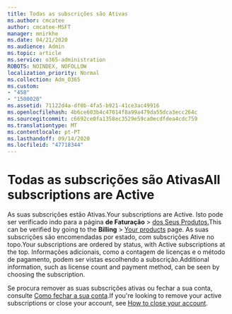 ```yaml
---
title: Todas as subscrições são Ativas
ms.author: cmcatee
author: cmcatee-MSFT
manager: mnirkhe
ms.date: 04/21/2020
ms.audience: Admin
ms.topic: article
ms.service: o365-administration
ROBOTS: NOINDEX, NOFOLLOW
localization_priority: Normal
ms.collection: Adm_O365
ms.custom:
- "458"
- "1500020"
ms.assetid: 71122d4a-df0b-4fa5-b921-41ce3ac49916
ms.openlocfilehash: 4b6ce603b4c47014f8a99a479da55dca3ecc264c
ms.sourcegitcommit: c6692ce0fa1358ec3529e59ca0ecdfdea4cdc759
ms.translationtype: MT
ms.contentlocale: pt-PT
ms.lasthandoff: 09/14/2020
ms.locfileid: "47718344"
---
```

# <a name="all-subscriptions-are-active"></a><span data-ttu-id="59f84-102">Todas as subscrições são Ativas</span><span class="sxs-lookup"><span data-stu-id="59f84-102">All subscriptions are Active</span></span>

<span data-ttu-id="59f84-103">As suas subscrições estão Ativas.</span><span class="sxs-lookup"><span data-stu-id="59f84-103">Your subscriptions are Active.</span></span> <span data-ttu-id="59f84-104">Isto pode ser verificado indo para a página **de Faturação** \> [dos Seus Produtos.](https://go.microsoft.com/fwlink/p/?linkid=842054)</span><span class="sxs-lookup"><span data-stu-id="59f84-104">This can be verified by going to the **Billing** \> [Your products](https://go.microsoft.com/fwlink/p/?linkid=842054) page.</span></span> <span data-ttu-id="59f84-105">As suas subscrições são encomendadas por estado, com subscrições Ative no topo.</span><span class="sxs-lookup"><span data-stu-id="59f84-105">Your subscriptions are ordered by status, with Active subscriptions at the top.</span></span> <span data-ttu-id="59f84-106">Informações adicionais, como a contagem de licenças e o método de pagamento, podem ser vistas escolhendo a subscrição.</span><span class="sxs-lookup"><span data-stu-id="59f84-106">Additional information, such as license count and payment method, can be seen by choosing the subscription.</span></span>
  
<span data-ttu-id="59f84-107">Se procura remover as suas subscrições ativas ou fechar a sua conta, consulte [Como fechar a sua conta](https://docs.microsoft.com/microsoft-365/commerce/close-your-account?view=o365-worldwide).</span><span class="sxs-lookup"><span data-stu-id="59f84-107">If you're looking to remove your active subscriptions or close your account, see [How to close your account](https://docs.microsoft.com/microsoft-365/commerce/close-your-account?view=o365-worldwide).</span></span>
